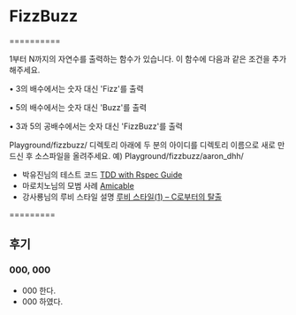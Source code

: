 # FizzBuzz
==========

1부터 N까지의 자연수를 출력하는 함수가 있습니다. 이 함수에 다음과 같은 조건을 추가해주세요.

• 3의 배수에서는 숫자 대신 'Fizz'를 출력

• 5의 배수에서는 숫자 대신 'Buzz'를 출력

• 3과 5의 공배수에서는 숫자 대신 'FizzBuzz'를 출력 

Playground/fizzbuzz/ 디렉토리 아래에 두 분의 아이디를 디렉토리 이름으로 새로 만드신 후 소스파일을 올려주세요.
예) Playground/fizzbuzz/aaron_dhh/ 

* 박유진님의 테스트 코드 [TDD with Rspec Guide](https://github.com/parkeugene/playground)
* 마로치노님의 모범 사례 [Amicable](https://github.com/rorlakr/Playground/tree/master/amicable/marocchino)
* 강사룡님의 루비 스타일 설명 [루비 스타일(1) – C로부터의 탈출](https://thinkinginruby.wordpress.com/2015/04/07/exodus-from-c/)

=========
## 후기

### 000, 000
   * 000 한다.
   * 000 하였다.
